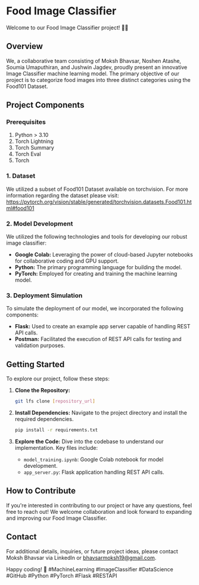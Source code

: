 # Food Image Classifier

Welcome to our Food Image Classifier project! 🍲📸

## Overview

We, a collaborative team consisting of Moksh Bhavsar, Noshen Atashe, Soumia Umaputhiran, and Jushwin Jagdev, proudly present an innovative Image Classifier machine learning model. The primary objective of our project is to categorize food images into three distinct categories using the Food101 Dataset.

## Project Components

### Prerequisites
1. Python > 3.10
2. Torch Lightning
3. Torch Summary
4. Torch Eval
5. Torch

### 1. Dataset
We utilized a subset of Food101 Dataset available on torchvision. For more information regarding the dataset please visit: https://pytorch.org/vision/stable/generated/torchvision.datasets.Food101.html#food101

### 2. Model Development

We utilized the following technologies and tools for developing our robust image classifier:

- **Google Colab:** Leveraging the power of cloud-based Jupyter notebooks for collaborative coding and GPU support.
- **Python:** The primary programming language for building the model.
- **PyTorch:** Employed for creating and training the machine learning model.

### 3. Deployment Simulation

To simulate the deployment of our model, we incorporated the following components:

- **Flask:** Used to create an example app server capable of handling REST API calls.
- **Postman:** Facilitated the execution of REST API calls for testing and validation purposes.

## Getting Started

To explore our project, follow these steps:

1. **Clone the Repository:**
   ```bash
   git lfs clone [repository_url]
   ```

2. **Install Dependencies:**
   Navigate to the project directory and install the required dependencies.
   ```bash
   pip install -r requirements.txt
   ```

3. **Explore the Code:**
   Dive into the codebase to understand our implementation. Key files include:
   - `model_training.ipynb`: Google Colab notebook for model development.
   - `app_server.py`: Flask application handling REST API calls.

## How to Contribute

If you're interested in contributing to our project or have any questions, feel free to reach out! We welcome collaboration and look forward to expanding and improving our Food Image Classifier.

## Contact

For additional details, inquiries, or future project ideas, please contact Moksh Bhavsar via LinkedIn or bhavsarmoksh19@gmail.com.

Happy coding! 🚀 #MachineLearning #ImageClassifier #DataScience #GitHub #Python #PyTorch #Flask #RESTAPI